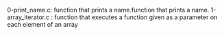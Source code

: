 0-print_name.c: function that prints a name.function that prints a name.
1-array_iterator.c : function that executes a function given as a parameter on each element of an array
